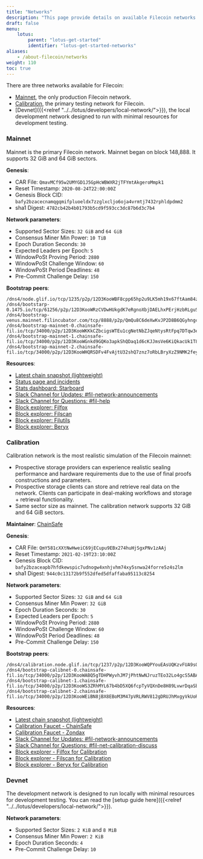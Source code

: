 ```yaml
---
title: "Networks"
description: "This page provide details on available Filecoin networks and their uses."
draft: false
menu:
    lotus:
        parent: "lotus-get-started"
        identifier: "lotus-get-started-networks"
aliases:
    - /about-filecoin/networks
weight: 110
toc: true
---
```


There are three networks available for Filecoin:

- [Mainnet](#mainnet), the only production Filecoin network.
- [Calibration](#calibration), the primary testing network for Filecoin.
- [Devnet]({{<relref "../../lotus/developers/local-network/">}}), the local development network designed to run with minimal resources for development testing.

### Mainnet

Mainnet is the primary Filecoin network. Mainnet began on block 148,888. It supports 32 GiB and 64 GiB sectors.

**Genesis**:

- CAR File: `QmavMCf95w2UMYGD1J5GpHcWBWXR2jTFYmtAkgeroMmpk1`
- Reset Timestamp: `2020-08-24T22:00:00Z`
- Genesis Block CID: `bafy2bzacecnamqgqmifpluoeldx7zzglxcljo6oja4vrmtj7432rphldpdmm2`
- sha1 Digest: `4782cb42b4b01793b5cd9f593cc3dc87b6d3c7b4`

**Network parameters**:

- Supported Sector Sizes: `32 GiB` and `64 GiB`
- Consensus Miner Min Power: `10 TiB`
- Epoch Duration Seconds: `30`
- Expected Leaders per Epoch: `5`
- WindowPoSt Proving Period: `2880`
- WindowPoSt Challenge Window: `60`
- WindowPoSt Period Deadlines: `48`
- Pre-Commit Challenge Delay: `150`

**Bootstrap peers**:

```
/dns4/node.glif.io/tcp/1235/p2p/12D3KooWBF8cpp65hp2u9LK5mh19x67ftAam84z9LsfaquTDSBpt
/dns4/bootstarp-0.1475.io/tcp/61256/p2p/12D3KooWRzCVDwHUkgdK7eRgnoXbjDAELhxPErjHzbRLguSV1aRt
/dns4/bootstrap-venus.mainnet.filincubator.com/tcp/8888/p2p/QmQu8C6deXwKvJP2D8B6QGyhngc3ZiDnFzEHBDx8yeBXST
/dns4/bootstrap-mainnet-0.chainsafe-fil.io/tcp/34000/p2p/12D3KooWKKkCZbcigsWTEu1cgNetNbZJqeNtysRtFpq7DTqw3eqH
/dns4/bootstrap-mainnet-1.chainsafe-fil.io/tcp/34000/p2p/12D3KooWGnkd9GQKo3apkShQDaq1d6cKJJmsVe6KiQkacUk1T8oZ
/dns4/bootstrap-mainnet-2.chainsafe-fil.io/tcp/34000/p2p/12D3KooWHQRSDFv4FvAjtU32shQ7znz7oRbLBryXzZ9NMK2feyyH
```

**Resources**:

- [Latest chain snapshot (lightweight)](https://forest-archive.chainsafe.dev/latest/mainnet/)
- [Status page and incidents](https://filecoin.statuspage.io/)
- [Stats dashboard: Starboard](https://dashboard.starboard.ventures/dashboard)
- [Slack Channel for Updates: #fil-network-announcements](https://filecoinproject.slack.com/archives/C01AC6999KQ)
- [Slack Channel for Questions: #fil-help](https://filecoinproject.slack.com/archives/CEGN061C5)
- [Block explorer: Filfox](https://filfox.io/)
- [Block explorer: Filscan](https://filscan.io/)
- [Block explorer: Filutils](https://www.filutils.com/)
- [Block explorer: Beryx](https://beryx.io)

### Calibration

Calibration network is the most realistic simulation of the Filecoin mainnet:

- Prospective storage providers can experience realistic sealing performance and hardware requirements due to the use of final proofs constructions and parameters.
- Prospective storage clients can store and retrieve real data on the network. Clients can participate in deal-making workflows and storage + retrieval functionality.
- Same sector size as mainnet. The calibration network supports 32 GiB and 64 GiB sectors.

**Maintainer**: [ChainSafe](https://chainsafe.io)

**Genesis**:

- CAR File: `QmY581cXXtNwHweiC69jECupu9EBx274huHjSgxPNv1zAAj`
- Reset Timestamp: `2021-02-19T23:10:00Z`
- Genesis Block CID: `bafy2bzaceapb7hfdkewspic7udnogw4xnhjvhm74xy5snwa24forre5z4s2lm`
- sha1 Digest: `944c0c13172b9f552dfed5dfaffaba95113c8254`

**Network parameters**:

- Supported Sector Sizes: `32 GiB` and `64 GiB`
- Consensus Miner Min Power: `32 GiB`
- Epoch Duration Seconds: `30`
- Expected Leaders per Epoch: `5`
- WindowPoSt Proving Period: `2880`
- WindowPoSt Challenge Window: `60`
- WindowPoSt Period Deadlines: `48`
- Pre-Commit Challenge Delay: `150`

**Bootstrap peers**:

```
/dns4/calibration.node.glif.io/tcp/1237/p2p/12D3KooWQPYouEAsUQKzvFUA9sQ8tz4rfpqtTzh2eL6USd9bwg7x
/dns4/bootstrap-calibnet-0.chainsafe-fil.io/tcp/34000/p2p/12D3KooWABQ5gTDHPWyvhJM7jPhtNwNJruzTEo32Lo4gcS5ABAMm
/dns4/bootstrap-calibnet-1.chainsafe-fil.io/tcp/34000/p2p/12D3KooWS3ZRhMYL67b4bD5XQ6fcpTyVQXnDe8H89LvwrDqaSbiT
/dns4/bootstrap-calibnet-2.chainsafe-fil.io/tcp/34000/p2p/12D3KooWEiBN8jBX8EBoM3M47pVRLRWV812gDRUJhMxgyVkUoR48
```
**Resources**:

- [Latest chain snapshot (lightweight)](https://forest-archive.chainsafe.dev/latest/calibnet/)
- [Calibration Faucet - ChainSafe](https://faucet.calibnet.chainsafe-fil.io/funds.html)
- [Calibration Faucet - Zondax](https://beryx.zondax.ch/faucet)
- [Slack Channel for Updates: #fil-network-announcements](https://filecoinproject.slack.com/archives/C01AC6999KQ)
- [Slack Channel for Questions: #fil-net-calibration-discuss](https://filecoinproject.slack.com/archives/C01D42NNLMS)
- [Block explorer - Filfox for Calibration](https://calibration.filfox.info/en)
- [Block explorer - Filscan for Calibration](https://calibration.filscan.io/)
- [Block explorer - Beryx for Calibration](https://beryx.io)

### Devnet

The development network is designed to run locally with minimal resources for development testing. You can read the [setup guide here]({{<relref "../../lotus/developers/local-network/">}}).

**Network parameters**:

- Supported Sector Sizes: `2 KiB` and `8 MiB`
- Consensus Miner Min Power: `2 KiB`
- Epoch Duration Seconds: `4`
- Pre-Commit Challenge Delay: `10`

